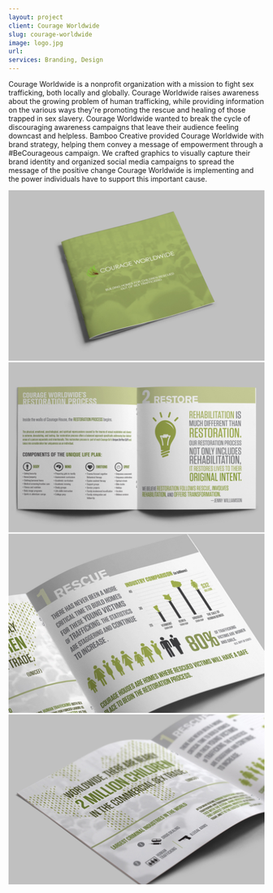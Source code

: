 ```yaml
---
layout: project
client: Courage Worldwide
slug: courage-worldwide
image: logo.jpg 
url: 
services: Branding, Design
---
```


Courage Worldwide is a nonprofit organization with a mission to fight sex trafficking, both locally and globally. Courage Worldwide raises awareness about the growing problem of human trafficking, while providing information on the various ways they're promoting the rescue and healing of those trapped in sex slavery. Courage Worldwide wanted to break the cycle of discouraging awareness campaigns that leave their audience feeling downcast and helpless. Bamboo Creative provided Courage Worldwide with brand strategy, helping them convey a message of empowerment through a #BeCourageous campaign. We crafted graphics to visually capture their brand identity and organized social media campaigns to spread the message of the positive change Courage Worldwide is implementing and the power individuals have to support this important cause.

![courage-worldwide](/images/client-assets/courage-worldwide/01.jpg)
![courage-worldwide](/images/client-assets/courage-worldwide/02.jpg)
![courage-worldwide](/images/client-assets/courage-worldwide/03.jpg)
![courage-worldwide](/images/client-assets/courage-worldwide/04.jpg)